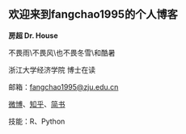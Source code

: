 ## 欢迎来到fangchao1995的个人博客

**房超 Dr. House**

不畏雨\不畏风\也不畏冬雪\和酷暑

浙江大学经济学院 博士在读

邮箱：fangchao1995@zju.edu.cn

[微博](https://weibo.com/p/1005051783134053/home?from=page_100505&mod=TAB#place)、[知乎](https://www.zhihu.com/people/fang-chao-98/activities)、[简书](https://www.jianshu.com/u/b74a4cc74d92)

技能：R、Python


